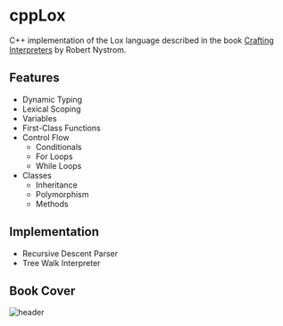 # cppLox

C++ implementation of the Lox language described in the book [Crafting Interpreters](https://craftinginterpreters.com/) by Robert Nystrom. 

## Features
- Dynamic Typing
- Lexical Scoping
- Variables
- First-Class Functions
- Control Flow
  - Conditionals
  - For Loops
  - While Loops
- Classes
  - Inheritance
  - Polymorphism
  - Methods

## Implementation
- Recursive Descent Parser
- Tree Walk Interpreter

## Book Cover
![header](https://github.com/user-attachments/assets/019952aa-00ba-4c20-9b19-d6ad6cc9eff0)
